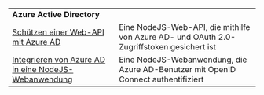 | | |
|---|---|
| **Azure Active Directory** ||
| [Schützen einer Web-API mit Azure AD](https://azure.microsoft.com/resources/samples/active-directory-node-webapi/) | Eine NodeJS-Web-API, die mithilfe von Azure AD- und OAuth 2.0-Zugriffstoken gesichert ist |
| [Integrieren von Azure AD in eine NodeJS-Webanwendung](https://azure.microsoft.com/resources/samples/active-directory-node-webapp-openidconnect/) | Eine NodeJS-Webanwendung, die Azure AD-Benutzer mit OpenID Connect authentifiziert |